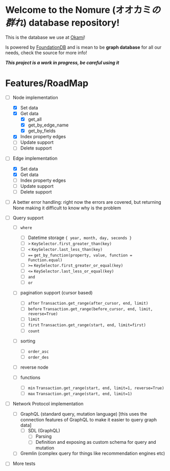 # Welcome to the Nomure (オオカミ*の群れ*) database repository!

This is the database we use at [Okami](https://www.okami.io)!

Is powered by [FoundationDB](https://www.foundationdb.org) and is mean to be **graph database** for all our needs, 
check the source for more info!

***This project is a work in progress, be careful using it***

# Features/RoadMap

- [ ] Node implementation
    - [x] Set data
    - [x] Get data
        - [x] get_all
        - [x] get_by_edge_name
        - [x] get_by_fields
    - [x] Index property edges
    - [ ] Update support
    - [ ] Delete support

- [ ] Edge implementation
    - [x] Set data
    - [x] Get data
    - [ ] Index property edges
    - [ ] Update support
    - [ ] Delete support

- [ ] A better error handling: right now the errors are covered, but returning None making it difficult to know 
why is the problem

- [ ] Query support

    - [ ] `where` 
        - [ ] Datetime storage `{ year, month, day, seconds }`
        - [ ] `>` `KeySelector.first_greater_than(key)`
        - [ ] `<` `KeySelector.last_less_than(key)`
        - [ ] `==` `get_by_function(property, value, function = Function.equal)`
        - [ ] `>=` `KeySelector.first_greater_or_equal(key)`
        - [ ] `<=` `KeySelector.last_less_or_equal(key)`
        - [ ] `and`
        - [ ] `or`

    - [ ] pagination support (cursor based)
        - [ ] `after` `Transaction.get_range(after_cursor, end, limit)`
        - [ ] `before` `Transaction.get_range(before_cursor, end, limit, reverse=True)`
        - [ ] `limit`
        - [ ] `first` `Transaction.get_range(start, end, limit=first)`
        - [ ] `count`

    - [ ] sorting
        - [ ] `order_asc` 
        - [ ] `order_des`

    - [ ] reverse node
    
    - [ ] functions
        - [ ] `min` `Transaction.get_range(start, end, limit=1, reverse=True)`
        - [ ] `max` `Transaction.get_range(start, end, limit=1)`

- [ ] Network Protocol implementation
    - [ ] GraphQL (standard query, mutation language) [this uses the connection 
    features of GraphQL to make it easier to query graph data]
        - [ ] SDL (GraphQL)
            - [ ] Parsing
            - [ ] Definition and exposing as custom schema for query and mutation
    - [ ] Gremlin (complex query for things like recommendation engines etc)

- [ ] More tests
